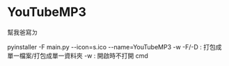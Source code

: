 # YouTubeMP3
幫我爸寫ㄉ

pyinstaller -F main.py --icon=s.ico --name=YouTubeMP3 -w
-F/-D : 打包成單一檔案/打包成單一資料夾
-w : 開啟時不打開 cmd
